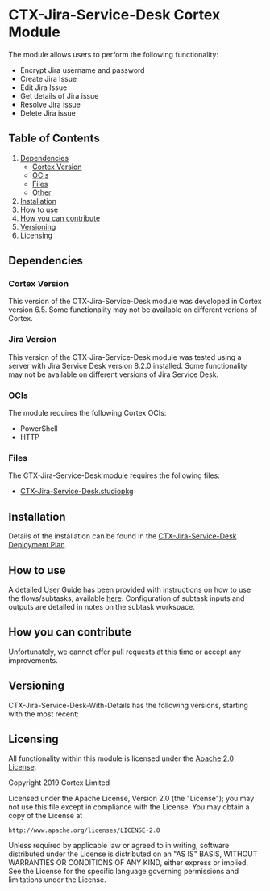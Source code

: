 # CTX-Jira-Service-Desk Cortex Module
<Module Details>

The module allows users to perform the following functionality:
* Encrypt Jira username and password
* Create Jira Issue
* Edit Jira Issue
* Get details of Jira issue
* Resolve Jira issue
* Delete Jira issue

## Table of Contents
1) [Dependencies](#dependencies)
    * [Cortex Version](#cortex-version)
    * [OCIs](#ocis)
    * [Files](#files)
    * [Other](#other)
2) [Installation](#installation)
3) [How to use](#how-to-use)
4) [How you can contribute](#how-you-can-contribute)
5) [Versioning](#versioning)
6) [Licensing](#licensing)


## Dependencies
### Cortex Version
This version of the CTX-Jira-Service-Desk module was developed in Cortex version 6.5. Some functionality may not be available on different verions of Cortex.

### Jira Version
This version of the CTX-Jira-Service-Desk module was tested using a server with Jira Service Desk version 8.2.0 installed. Some functionality may not be available on different versions of Jira Service Desk.

### OCIs
The  module requires the following Cortex OCIs:
* PowerShell
* HTTP

### Files
The CTX-Jira-Service-Desk module requires the following files:
* [CTX-Jira-Service-Desk.studiopkg](https://github.com/CortexIntelligentAutomation/CTX-Jira-Service-Desk-/releases/download/1.0/CTX-Jira-Service-Desk.studiopkg)

## Installation
Details of the installation can be found in the [CTX-Jira-Service-Desk Deployment Plan](https://github.com/CortexIntelligentAutomation/CTX-Jira-Service-Desk/blob/master/CTX-Jira-Service-Desk%20-%20Deployment%20Plan.pdf).
## How to use
A detailed User Guide has been provided with instructions on how to use the flows/subtasks, available [here](https://github.com/CortexIntelligentAutomation/CTX-Jira-Service-Desk/blob/master/CTX-Jira-Service-Desk-%20-%20User%20Guide.pdf). Configuration of subtask inputs and outputs are detailed in notes on the subtask workspace.

## How you can contribute
Unfortunately, we cannot offer pull requests at this time or accept any improvements.

## Versioning
CTX-Jira-Service-Desk-With-Details has the following versions, starting with the most recent:<Module Version History>

## Licensing
All functionality within this module is licensed under the [Apache 2.0 License](https://www.apache.org/licenses/LICENSE-2.0).

Copyright 2019 Cortex Limited

Licensed under the Apache License, Version 2.0 (the "License");
you may not use this file except in compliance with the License.
You may obtain a copy of the License at

    http://www.apache.org/licenses/LICENSE-2.0

Unless required by applicable law or agreed to in writing, software
distributed under the License is distributed on an "AS IS" BASIS,
WITHOUT WARRANTIES OR CONDITIONS OF ANY KIND, either express or implied.
See the License for the specific language governing permissions and
limitations under the License.
